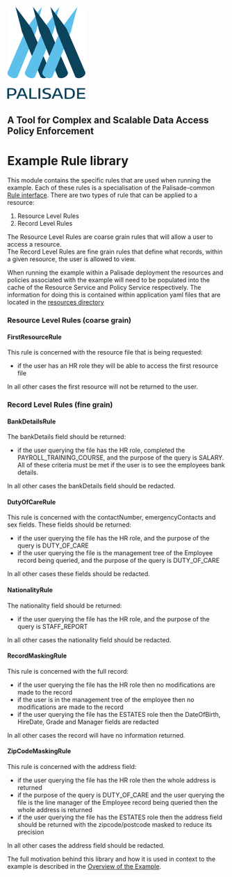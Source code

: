 <!--
 Copyright 2018-2021 Crown Copyright

 Licensed under the Apache License, Version 2.0 (the "License");
 you may not use this file except in compliance with the License.
 You may obtain a copy of the License at

     http://www.apache.org/licenses/LICENSE-2.0

 Unless required by applicable law or agreed to in writing, software
 distributed under the License is distributed on an "AS IS" BASIS,
 WITHOUT WARRANTIES OR CONDITIONS OF ANY KIND, either express or implied.
 See the License for the specific language governing permissions and
 limitations under the License.
-->
# <img src="../logos/logo.svg" width="180">

## A Tool for Complex and Scalable Data Access Policy Enforcement

# Example Rule library
This module contains the specific rules that are used when running the example. 
Each of these rules is a specialisation of the Palisade-common [Rule interface](https://github.com/gchq/Palisade-common/blob/develop/src/main/java/uk/gov/gchq/palisade/rule/Rule.java).
There are two types of rule that can be applied to a resource:

1. Resource Level Rules
1. Record Level Rules

The Resource Level Rules are coarse grain rules that will allow a user to access a resource.  
The Record Level Rules are fine grain rules that define what records, within a given resource, the user is allowed to view.

When running the example within a Palisade deployment the resources and policies associated with the example will need to be populated into the cache of the Resource Service and Policy Service respectively.
The information for doing this is contained within application yaml files that are located in the [resources directory](./src/main/resources)

### Resource Level Rules (coarse grain)

#### FirstResourceRule
This rule is concerned with the resource file that is being requested:
- if the user has an HR role they will be able to access the first resource file

In all other cases the first resource will not be returned to the user.

### Record Level Rules (fine grain)

#### BankDetailsRule
The bankDetails field should be returned:
- if the user querying the file has the HR role, completed the PAYROLL_TRAINING_COURSE, and the purpose of the query is SALARY. All of these criteria must be met if the user is to see the employees bank details.

In all other cases the bankDetails field should be redacted.

#### DutyOfCareRule
This rule is concerned with the contactNumber, emergencyContacts and sex fields. These fields should be returned:
- if the user querying the file has the HR role, and the purpose of the query is DUTY_OF_CARE
- if the user querying the file is the management tree of the Employee record being queried, and the purpose of the query is DUTY_OF_CARE

In all other cases these fields should be redacted.

#### NationalityRule
The nationality field should be returned:
- if the user querying the file has the HR role, and the purpose of the query is STAFF_REPORT

In all other cases the nationality field should be redacted.

#### RecordMaskingRule
This rule is concerned with the full record:
- if the user querying the file has the HR role then no modifications are made to the record
- if the user is in the management tree of the employee then no modifications are made to the record
- if the user querying the file has the ESTATES role then the DateOfBirth, HireDate, Grade and Manager fields are redacted

In all other cases the record will have no information returned.

#### ZipCodeMaskingRule
This rule is concerned with the address field:
- if the user querying the file has the HR role then the whole address is returned
- if the purpose of the query is DUTY_OF_CARE and the user querying the file is the line manager of the Employee record being queried then the whole address is returned
- if the user querying the file has the ESTATES role then the address field should be returned with the zipcode/postcode masked to reduce its precision

In all other cases the address field should be redacted.

The full motivation behind this library and how it is used in context to the example is described in the [Overview of the Example](../README.md).
